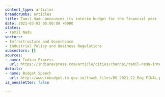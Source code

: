 ```yaml
---
content_type: articles
breadcrumbs: articles
title: Tamil Nadu announces its interim budget for the financial year (FY) 2021-22
date: 2021-03-03 05:00:00 +0000
states:
- Tamil Nadu
sectors:
- Infrastructure and Governance
- Industrial Policy and Business Regulations
subsectors: []
sources:
- name: Indian Express
  url: https://indianexpress.com/article/cities/chennai/tamil-nadu-interim-budget-2021-22-key-take-ways-o-panneerselvams-speech-7201240/
details:
- name: Budget Speech
  url: http://www.tnbudget.tn.gov.in/tnweb_files/BS_2021_22_Eng_FINAL.pdf
is_newsletter: false

---
```


